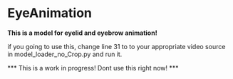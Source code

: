 # EyeAnimation

**This is a model for eyelid and eyebrow animation!**

if you going to use this, change line 31 to to your appropriate video source in model_loader_no_Crop.py and run it. 

*** This is a work in progress! Dont use this right now! ***